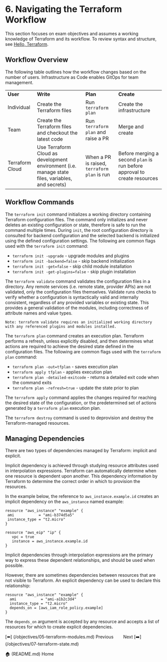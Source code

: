 # 6. Navigating the Terraform Workflow

This section focuses on exam objectives and assumes a working knowledge of Terraform and its workflow. To review syntax and structure, see [Hello, Terraform](https://technicloud.com/2020/04/28/hello-terraform/). 

## Workflow Overview

The following table outlines how the workflow changes based on the number of users. Infrastructure as Code enables GitOps for team management. 

<table>
  <tr>
   <td><strong>User</strong>
   </td>
   <td><strong>Write</strong>
   </td>
   <td><strong>Plan</strong>
   </td>
   <td><strong>Create</strong>
   </td>
  </tr>
  <tr>
   <td>Individual
   </td>
   <td>Create the Terraform files
   </td>
   <td>Run <code>terraform plan</code>
   </td>
   <td>Create the infrastructure
   </td>
  </tr>
  <tr>
   <td>Team
   </td>
   <td>Create the Terraform files and checkout the latest code
   </td>
   <td>Run <code>terraform plan</code> and raise a PR
   </td>
   <td>Merge and create
   </td>
  </tr>
  <tr>
   <td>Terraform Cloud
   </td>
   <td>Use Terraform Cloud as development environment (i.e. manage state files, variables, and secrets)
   </td>
   <td>When a PR is raised, <code>terraform plan</code> is run
   </td>
   <td>Before merging a second <code>plan</code> is run before approval to create resources
   </td>
  </tr>
</table>

## Workflow Commands

The `terraform init` command initializes a working directory containing Terraform configuration files. The command only initializes and never deletes an existing configuration or state, therefore is safe to run the command multiple times. During `init`, the root configuration directory is consulted for backend configuration and the selected backend is initialized using the defined configuration settings. The following are common flags used with the `terraform init` command:

*   `terraform init -upgrade` - upgrade modules and plugins
*   `terraform init -backend=false` - skip backend initialization
*   `terraform init -get=false` - skip child module installation
*   `terraform init -get-plugins=false` - skip plugin installation

The `terraform validate` command validates the configuration files in a directory. Any remote services (i.e. remote state, provider APIs) are not validated, only the configuration files themselves. Validate runs checks to verify whether a configuration is syntactically valid and internally consistent, regardless of any provided variables or existing state. This provides a general validation of the modules, including correctness of attribute names and value types.

```
Note: terraform validate requires an initialized working directory with any referenced plugins and modules installed.
```

The `terraform plan` command creates an execution plan. Terraform performs a refresh, unless explicitly disabled, and then determines what actions are required to achieve the desired state defined in the configuration files. The following are common flags used with the `terraform plan` command:

*   `terraform plan -out=tfplan` - saves execution plan
*   `terraform apply tfplan` - applies execution plan
*   `terraform plan -detailed-exitcode` - returns a detailed exit code when the command exits
*   `terraform plan -refresh=true` - update the state prior to plan

The `terraform apply` command applies  the changes required for reaching the desired state of the configuration, or the predetermined set of actions generated by a `terraform plan` execution plan.

The `terraform destroy` command is used to deprovision and destroy the Terraform-managed resources.

## Managing Dependencies

There are two types of dependencies managed by Terraform: implicit and explicit. 

Implicit dependency is achieved through studying resource attributes used in interpolation expressions. Terraform can automatically determine when one resource is dependent upon another. This dependency information by Terraform to determine the correct order in which to provision the resources. 

In the example below, the reference to `aws_instance.example.id` creates an implicit dependency on the `aws_instance` named example:

```
resource "aws_instance" "example" {
 ami           = "ami-b374d5a5"
 instance_type = "t2.micro"
}

resource "aws_eip" "ip" {
   vpc = true
   instance = aws_instance.example.id
}
```

Implicit dependencies through interpolation expressions are the primary way to express these dependent relationships, and should be used when possible.

However, there are sometimes dependencies between resources that are not visible to Terraform. An explicit dependency can be used to declare this relationship:

```
resource "aws_instance" "example" {
  ami           = "ami-a1b2c3d4"
  instance_type = "t2.micro"
  depends_on = [aws_iam_role_policy.example]
}
```

The `depends_on` argument is accepted by any resource and accepts a list of resources for which to create explicit dependencies.


[⬅️] (/objectives/05-terraform-modules.md) Previous &nbsp;&nbsp;&nbsp;&nbsp;&nbsp;&nbsp;  Next [➡️] (/objectives/07-terraform-state.md) 

🏠 (README.md) Home